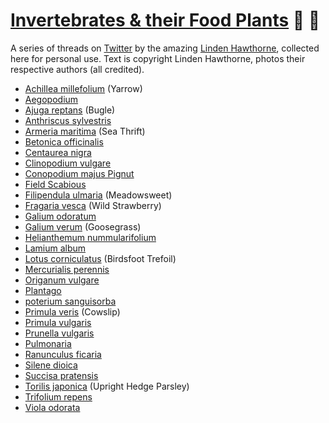 # [Invertebrates & their Food Plants](https://grwd.uk/inverts/) 🐛 🌱

A series of threads on [Twitter](https://twitter.com/Haggewoods) by the amazing [Linden Hawthorne](https://naturallatin.com/), collected here for personal use. Text is copyright Linden Hawthorne, photos their respective authors (all credited).

* [Achillea millefolium](achillea-millefolium) (Yarrow)
* [Aegopodium]()
* [Ajuga reptans]() (Bugle)
* [Anthriscus sylvestris]()
* [Armeria maritima]() (Sea Thrift)
* [Betonica officinalis]() 
* [Centaurea nigra]() 
* [Clinopodium vulgare]() 
* [Conopodium majus Pignut]() 
* [Field Scabious]() 
* [Filipendula ulmaria]() (Meadowsweet)
* [Fragaria vesca]() (Wild Strawberry)
* [Galium odoratum]()
* [Galium verum]() (Goosegrass)
* [Helianthemum nummularifolium]()
* [Lamium album]()
* [Lotus corniculatus]() (Birdsfoot Trefoil)
* [Mercurialis perennis]()
* [Origanum vulgare]()
* [Plantago]()
* [poterium sanguisorba]()
* [Primula veris]() (Cowslip)
* [Primula vulgaris]()
* [Prunella vulgaris]()
* [Pulmonaria]()
* [Ranunculus ficaria]()
* [Silene dioica]()
* [Succisa pratensis]()
* [Torilis japonica]() (Upright Hedge Parsley)
* [Trifolium repens]()
* [Viola odorata]()
